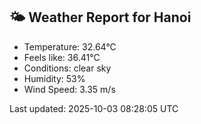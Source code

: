 <!-- WEATHER-START -->
## 🌤 Weather Report for Hanoi

- Temperature: 32.64°C
- Feels like: 36.41°C
- Conditions: clear sky
- Humidity: 53%
- Wind Speed: 3.35 m/s

Last updated: 2025-10-03 08:28:05 UTC
<!-- WEATHER-END -->
